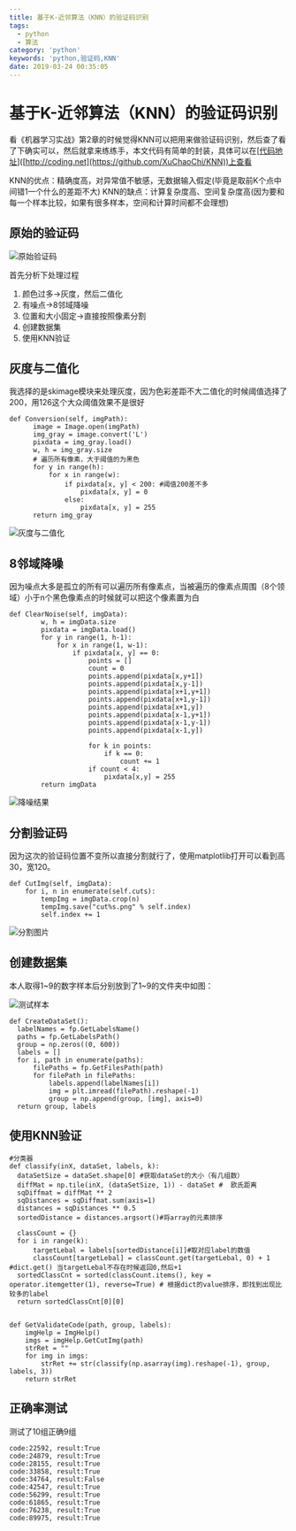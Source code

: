 ```yaml
---
title: 基于K-近邻算法（KNN）的验证码识别
tags:
  - python
  - 算法
category: 'python'
keywords: 'python,验证码,KNN'
date: 2019-03-24 00:35:05
---
```


# 基于K-近邻算法（KNN）的验证码识别

看《机器学习实战》第2章的时候觉得KNN可以把用来做验证码识别，然后查了看了下确实可以，然后就拿来练练手，本文代码有简单的封装，具体可以在[[代码地址](https://github.com/XuChaoChi/KNN)]([http://coding.net](https://github.com/XuChaoChi/KNN))上查看

KNN的优点：精确度高，对异常值不敏感，无数据输入假定(毕竟是取前K个点中间错1一个什么的差距不大)
KNN的缺点：计算复杂度高、空间复杂度高(因为要和每一个样本比较，如果有很多样本，空间和计算时间都不会理想)

## 原始的验证码 

![原始验证码](/blog/img/knn/1.png)

首先分析下处理过程
1. 颜色过多->灰度，然后二值化
2. 有噪点->8邻域降噪
3. 位置和大小固定->直接按照像素分割
4. 创建数据集
5. 使用KNN验证

<!--more-->

## 灰度与二值化

我选择的是skimage模块来处理灰度，因为色彩差距不大二值化的时候阈值选择了200，用126这个大众阈值效果不是很好

    def Conversion(self, imgPath):
          image = Image.open(imgPath)
          img_gray = image.convert('L')
          pixdata = img_gray.load()
          w, h = img_gray.size
          # 遍历所有像素，大于阈值的为黑色
          for y in range(h):
              for x in range(w):
                  if pixdata[x, y] < 200: #阈值200差不多
                      pixdata[x, y] = 0
                  else:
                      pixdata[x, y] = 255
          return img_gray

![灰度与二值化](/blog/img/knn/2.png)

## 8邻域降噪

因为噪点大多是孤立的所有可以遍历所有像素点，当被遍历的像素点周围（8个领域）小于n个黑色像素点的时候就可以把这个像素置为白

    def ClearNoise(self, imgData):
            w, h = imgData.size
            pixdata = imgData.load()
            for y in range(1, h-1):
                for x in range(1, w-1):
                    if pixdata[x, y] == 0:
                        points = []
                        count = 0
                        points.append(pixdata[x,y+1])
                        points.append(pixdata[x,y-1])
                        points.append(pixdata[x+1,y+1])
                        points.append(pixdata[x+1,y-1])
                        points.append(pixdata[x+1,y])
                        points.append(pixdata[x-1,y+1])
                        points.append(pixdata[x-1,y-1])
                        points.append(pixdata[x-1,y])
                        
                        for k in points:
                            if k == 0:
                                count += 1
                        if count < 4:
                            pixdata[x,y] = 255
            return imgData

![降噪结果](/blog/img/knn/3.png)

## 分割验证码

因为这次的验证码位置不变所以直接分割就行了，使用matplotlib打开可以看到高30，宽120。

    def CutImg(self, imgData):         
        for i, n in enumerate(self.cuts):
            tempImg = imgData.crop(n)
            tempImg.save("cut%s.png" % self.index)
            self.index += 1

![分割图片](/blog/img/knn/4.png)

## 创建数据集

本人取得1~9的数字样本后分别放到了1~9的文件夹中如图：

![测试样本](/blog/img/knn/5.png)

    def CreateDataSet():
      labelNames = fp.GetLabelsName()
      paths = fp.GetLabelsPath()
      group = np.zeros((0, 600))
      labels = []
      for i, path in enumerate(paths):
          filePaths = fp.GetFilesPath(path)
          for filePath in filePaths:
              labels.append(labelNames[i])
              img = plt.imread(filePath).reshape(-1)
              group = np.append(group, [img], axis=0)      
      return group, labels

## 使用KNN验证 



    #分类器
    def classify(inX, dataSet, labels, k):
      dataSetSize = dataSet.shape[0] #获取dataSet的大小（有几组数）
      diffMat = np.tile(inX, (dataSetSize, 1)) - dataSet #  欧氏距离 
      sqDiffmat = diffMat ** 2 
      sqDistances = sqDiffmat.sum(axis=1) 
      distances = sqDistances ** 0.5 
      sortedDistance = distances.argsort()#将array的元素排序

      classCount = {}
      for i in range(k):
          targetLebal = labels[sortedDistance[i]]#取对应label的数值
          classCount[targetLebal] = classCount.get(targetLebal, 0) + 1 #dict.get() 当targetLebal不存在时候返回0,然后+1
      sortedClassCnt = sorted(classCount.items(), key = operator.itemgetter(1), reverse=True) # 根据dict的value排序，即找到出现比较多的label
      return sortedClassCnt[0][0]


    def GetValidateCode(path, group, labels):
        imgHelp = ImgHelp()
        imgs = imgHelp.GetCutImg(path)
        strRet = ""
        for img in imgs:
            strRet += str(classify(np.asarray(img).reshape(-1), group, labels, 3))
        return strRet

## 正确率测试

测试了10组正确9组

    code:22592, result:True
    code:24879, result:True
    code:28155, result:True
    code:33858, result:True
    code:34764, result:False
    code:42547, result:True
    code:56299, result:True
    code:61865, result:True
    code:76238, result:True
    code:89975, result:True